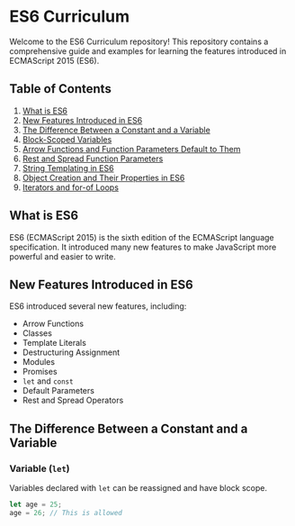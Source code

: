 # ES6 Curriculum

Welcome to the ES6 Curriculum repository! This repository contains a comprehensive guide and examples for learning the features introduced in ECMAScript 2015 (ES6).

## Table of Contents

1. [What is ES6](#what-is-es6)
2. [New Features Introduced in ES6](#new-features-introduced-in-es6)
3. [The Difference Between a Constant and a Variable](#the-difference-between-a-constant-and-a-variable)
4. [Block-Scoped Variables](#block-scoped-variables)
5. [Arrow Functions and Function Parameters Default to Them](#arrow-functions-and-function-parameters-default-to-them)
6. [Rest and Spread Function Parameters](#rest-and-spread-function-parameters)
7. [String Templating in ES6](#string-templating-in-es6)
8. [Object Creation and Their Properties in ES6](#object-creation-and-their-properties-in-es6)
9. [Iterators and for-of Loops](#iterators-and-for-of-loops)

## What is ES6

ES6 (ECMAScript 2015) is the sixth edition of the ECMAScript language specification. It introduced many new features to make JavaScript more powerful and easier to write.

## New Features Introduced in ES6

ES6 introduced several new features, including:

- Arrow Functions
- Classes
- Template Literals
- Destructuring Assignment
- Modules
- Promises
- `let` and `const`
- Default Parameters
- Rest and Spread Operators

## The Difference Between a Constant and a Variable

### Variable (`let`)

Variables declared with `let` can be reassigned and have block scope.

```javascript
let age = 25;
age = 26; // This is allowed

